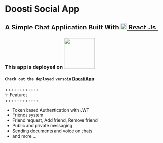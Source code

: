 # Doosti Social App
## A Simple Chat Application Built With [<img src="https://upload.wikimedia.org/wikipedia/commons/thumb/a/a7/React-icon.svg/512px-React-icon.svg.png?20220125121207" width="20" height="auto" /> React.Js.](https://reactjs.org/)
### This app is deployed on [<img src="https://www.nicepng.com/png/detail/67-671824_heroku-logo-heroku.png" width="100" height="auto" />](https://www.heroku.com)
#### `Check out the deployed versoin` [DoostiApp](https://doostiapp.onrender.com/) 

++++++++++++
<br>
✨ Features
<br>
++++++++++++

- Token based Authentication with JWT
- Friends system
- Friend request, Add friend, Remove friend
- Public and private messaging
- Sending documents and voice on chats
- and more ...
